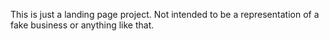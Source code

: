 This is just a landing page project. Not intended to be a representation of a fake business or anything like that.